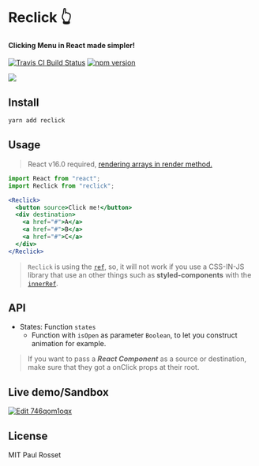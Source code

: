 # Reclick 👆

#### Clicking Menu in React made simpler!

[![Travis CI Build Status](https://travis-ci.org/PaulRosset/reclick.svg?branch=master)](https://travis-ci.org/PaulRosset/reclick)
[![npm version](https://badge.fury.io/js/reclick.svg)](https://badge.fury.io/js/reclick)

![](demo.gif)

## Install

```sh
yarn add reclick
```

## Usage

> React v16.0 required, [rendering arrays in render method.](https://reactjs.org/blog/2017/09/26/react-v16.0.html)

```js
import React from "react";
import Reclick from "reclick";
```

```jsx
<Reclick>
  <button source>Click me!</button>
  <div destination>
    <a href="#">A</a>
    <a href="#">B</a>
    <a href="#">C</a>
  </div>
</Reclick>
```

> `Reclick` is using the [`ref`](https://reactjs.org/docs/refs-and-the-dom.html), so, it will not work if you use a CSS-IN-JS library that use an other things such as **styled-components** with the [`innerRef`](https://github.com/styled-components/styled-components/issues/927).

## API

* States: Function `states`
  * Function with `isOpen` as parameter `Boolean`, to let you construct animation for example.

> If you want to pass a **_React Component_** as a source or destination, make sure that they got a onClick props at their root.

## Live demo/Sandbox

[![Edit 746qom1oqx](https://codesandbox.io/static/img/play-codesandbox.svg)](https://codesandbox.io/s/746qom1oqx)

## License

MIT Paul Rosset
